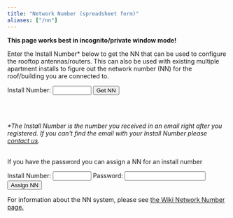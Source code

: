 ```yaml
---
title: "Network Number (spreadsheet form)"
aliases: ["/nn"]
---
```

**This page works best in incognito/private window mode!**

Enter the Install Number* below to get the NN that can be used to configure the rooftop antennas/routers. This can also be used with existing multiple apartment installs to figure out the network number (NN) for the roof/building you are connected to.

<form action="https://script.google.com/macros/s/AKfycbyDQ3OkLcbajV-JoDiEzIUGxOFptKVaVOvFf9uQbJhTFknBqkjZQEdUnh3ZnwQoh99m/exec">
  <label for="installnum">Install Number:</label>
  <input type="hidden" id="method" name="method" value="nn">
  <input type="hidden" name="format" value="1" />
  <input type="number" id="id" name="id" min="1" max="100000" required>
  <input type="submit" value='Get NN'>
  <input type="hidden" name="format" value="1" />
</form>

<br/>
<br/>

_*The Install Number is the number you received in an email right after you registered. If you can't find the email with your Install Number please [contact us](mailto:install@nycmesh.net)._
<br/>
<br/>

If you have the password you can assign a NN for an install number

<form action="https://script.google.com/macros/s/AKfycbyDQ3OkLcbajV-JoDiEzIUGxOFptKVaVOvFf9uQbJhTFknBqkjZQEdUnh3ZnwQoh99m/exec">Install Number:</label>
  <input type="hidden" id="method" name="method" value="nn">
  <input type="hidden" name="format" value="1" />
  <input type="number" id="id" name="id" min="1" max="100000" required>
  <label for="pwd">Password:</label>
  <input type="password" minlength="8" id="id" name="pwd" required>
  <input type="submit" value='Assign NN'>
</form>

For information about the NN system, please see [the Wiki Network Number page.](https://wiki.mesh.nycmesh.net/link/78#bkmrk-page-title)
